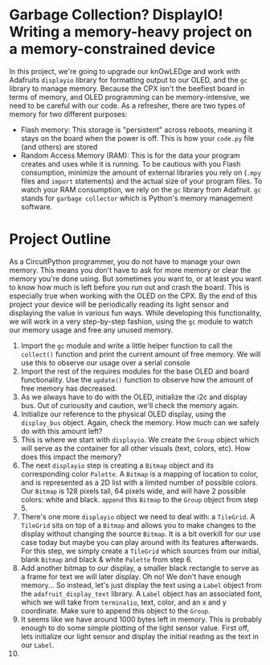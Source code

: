 # Garbage Collection? DisplayIO! Writing a memory-heavy project on a memory-constrained device
In this project, we're going to upgrade our knOwLEDge and work with Adafruits `displayio` library for formatting output to our OLED, and the `gc` library to manage memory.
Because the CPX isn't the beefiest board in terms of memory, and OLED programming can be memory-intensive, we need to be careful with our code.
As a refresher, there are two types of memory for two different purposes:
- Flash memory: This storage is "persistent" across reboots, meaning it stays on the board when the power is off. This is how your `code.py` file (and others) are stored
- Random Access Memory (RAM): This is for the data your program creates and uses while it is running. 
To be cautious with you Flash consumption, minimize the amount of external libraries you rely on (`.mpy` files and `import` statements) and the actual size of your program files. 
To watch your RAM consumption, we rely on the `gc` library from Adafruit. `gc` stands for `garbage collector` which is Python's memory management software. 

# Project Outline
As a CircuitPython programmer, you do not have to manage your own memory. This means you don't have to ask for more memory or clear the memory you're done using.
But sometimes you want to, or at least you want to know how much is left before you run out and crash the board. 
This is especially true when working with the OLED on the CPX.
By the end of this project your device will be periodically reading its light sensor and displaying the value in various fun ways. 
While developing this functionality, we will work in a very step-by-step fashion, using the `gc` module to watch our memory usage and free any unused memory.
1. Import the `gc` module and write a little helper function to call the `collect()` function and print the current amount of free memory. We will use this to observe our usage over a serial console
2. Import the rest of the requires modules for the base OLED and board functionality. Use the `update()` function to observe how the amount of free memory has decreased.
3. As we always have to do with the OLED, initialize the i2c and display bus. Out of curiousity and caution, we'll check the memory again.
4. Initialize our reference to the physical OLED display, using the `display_bus` object. Again, check the memory. How much can we safely do with this amount left?
5. This is where we start with `displayio`. We create the `Group` object which will serve as the container for all other visuals (text, colors, etc). How does this impact the memory?
6. The next `displayio` step is creating a `Bitmap` object and its corresponding color `Palette`. A `Bitmap` is a mapping of location to color, and is represented as a 2D list with a limited number of possible colors. Our `Bitmap` is 128 pixels tall, 64 pixels wide, and will have 2 possible colors: white and black. `append` this `Bitmap` to the `Group` object from step 5.
7. There's one more `displayio` object we need to deal with: a `TileGrid`. A `TileGrid` sits on top of a `Bitmap` and allows you to make changes to the display without changing the source `Bitmap`. It is a bit overkill for our use case today but maybe you can play around with its features afterwards. For this step, we simply create a `TileGrid` which sources from our initial, blank `Bitmap` and black & white `Palette` from step 6.
8. Add another bitmap to our display, a smaller black rectangle to serve as a frame for text we will later display. Oh no! We don't have enough memory... So instead, let's just display the text using a `Label` object from the `adafruit_display_text` library. A `Label` object has an associated font, which we will take from `terminalio`, text, color, and an x and y coordinate. Make sure to append this object to the `Group`. 
9. It seems like we have around 1000 bytes left in memory. This is probably enough to do some simple plotting of the light sensor value. First off, lets initialize our light sensor and display the initial reading as the text in our `Label`.
10. 
